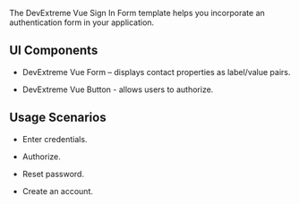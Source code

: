 The DevExtreme Vue Sign In Form template helps you incorporate an authentication form in your application.

## UI Components  

- DevExtreme Vue Form – displays contact properties as label/value pairs.

- DevExtreme Vue Button - allows users to authorize.

## Usage Scenarios 

- Enter credentials.

- Authorize.

- Reset password.

- Create an account.